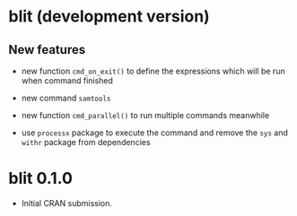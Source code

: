# blit (development version)

## New features

* new function `cmd_on_exit()` to define the expressions which will be run when command finished

* new command `samtools`

* new function `cmd_parallel()` to run multiple commands meanwhile

* use `processx` package to execute the command and remove the `sys` and `withr` package from dependencies

# blit 0.1.0

* Initial CRAN submission.
